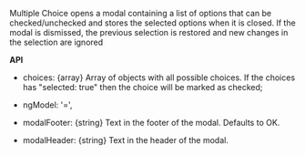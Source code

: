 Multiple Choice opens a modal containing a list of options that can be checked/unchecked and stores the
selected options when it is closed. If the modal is dismissed, the previous selection is restored and new changes in
the selection are ignored

**API**
 - choices: {array} Array of objects with all possible choices. If the choices has "selected: true" then the choice will
            be marked as checked;
 - ngModel: '=',

 - modalFooter: {string} Text in the footer of the modal. Defaults to OK.
 - modalHeader: {string} Text in the header of the modal.
